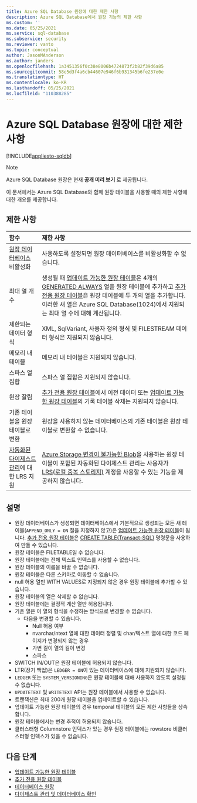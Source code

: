 ```yaml
---
title: Azure SQL Database 원장에 대한 제한 사항
description: Azure SQL Database에서 원장 기능의 제한 사항
ms.custom: ''
ms.date: 05/25/2021
ms.service: sql-database
ms.subservice: security
ms.reviewer: vanto
ms.topic: conceptual
author: JasonMAnderson
ms.author: janders
ms.openlocfilehash: 1a3451356f0c38e8006b4724873f2b82f39d6a85
ms.sourcegitcommit: 58e5d3f4a6cb44607e946f6b931345b6fe237e0e
ms.translationtype: HT
ms.contentlocale: ko-KR
ms.lasthandoff: 05/25/2021
ms.locfileid: "110388285"
---
```

# <a name="limitations-for-azure-sql-database-ledger"></a>Azure SQL Database 원장에 대한 제한 사항

[!INCLUDE[appliesto-sqldb](../includes/appliesto-sqldb.md)]

> [!NOTE]
> Azure SQL Database 원장은 현재 **공개 미리 보기** 로 제공됩니다.

이 문서에서는 Azure SQL Database와 함께 원장 테이블을 사용할 때의 제한 사항에 대한 개요를 제공합니다.  

## <a name="limitations"></a>제한 사항

| 함수 | 제한 사항 |
| :--- | :--- |
| [원장 데이터베이스](ledger-database-ledger.md) 비활성화   | 사용하도록 설정되면 원장 데이터베이스를 비활성화할 수 없습니다. |
| 최대 열 개수 | 생성될 때 [업데이트 가능한 원장 테이블](ledger-updatable-ledger-tables.md)은 4개의 [GENERATED ALWAYS](/sql/t-sql/statements/create-table-transact-sql#generate-always-columns) 열을 원장 테이블에 추가하고 [추가 전용 원장 테이블](ledger-append-only-ledger-tables.md)은 원장 테이블에 두 개의 열을 추가합니다. 이러한 새 열은 Azure SQL Database(1024)에서 지원되는 최대 열 수에 대해 계산됩니다. |
| 제한되는 데이터 형식 | XML, SqlVariant, 사용자 정의 형식 및 FILESTREAM 데이터 형식은 지원되지 않습니다. |
| 메모리 내 테이블 | 메모리 내 테이블은 지원되지 않습니다. |
| 스파스 열 집합 | 스파스 열 집합은 지원되지 않습니다. |
| 원장 잘림 | [추가 전용 원장 테이블](ledger-append-only-ledger-tables.md)에서 이전 데이터 또는 [업데이트 가능한 원장 테이블](ledger-updatable-ledger-tables.md)의 기록 테이블 삭제는 지원되지 않습니다. |
| 기존 테이블을 원장 테이블로 변환 | 원장을 사용하지 않는 데이터베이스의 기존 테이블은 원장 테이블로 변환할 수 없습니다. |
|[자동화된 다이제스트 관리](ledger-digest-management-and-database-verification.md)에 대한 LRS 지원 | [Azure Storage 변경이 불가능한 Blob](../../storage/blobs/storage-blob-immutable-storage.md)을 사용하는 원장 테이블이 포함된 자동화된 다이제스트 관리는 사용자가 [LRS(로컬 중복 스토리지)](../../storage/common/storage-redundancy.md#locally-redundant-storage) 계정을 사용할 수 있는 기능을 제공하지 않습니다.|

## <a name="remarks"></a>설명

- 원장 데이터베이스가 생성되면 데이터베이스에서 기본적으로 생성되는 모든 새 테이블(`APPEND_ONLY = ON` 절을 지정하지 않고)은 [업데이트 가능한 원장 테이블](ledger-updatable-ledger-tables.md)이 됩니다. [추가 전용 원장 테이블](ledger-append-only-ledger-tables.md)은 [CREATE TABLE(Transact-SQL)](/sql/t-sql/statements/create-table-transact-sql) 명령문을 사용하여 만들 수 있습니다.
- 원장 테이블은 FILETABLE일 수 없습니다.
- 원장 테이블에는 전체 텍스트 인덱스를 사용할 수 없습니다.
- 원장 테이블의 이름을 바꿀 수 없습니다.
- 원장 테이블은 다른 스키마로 이동할 수 없습니다.
- null 허용 열만 WITH VALUES로 지정되지 않은 경우 원장 테이블에 추가할 수 있습니다.
- 원장 테이블의 열은 삭제할 수 없습니다.
- 원장 테이블에는 결정적 계산 열만 허용됩니다.
- 기존 열은 이 열의 형식을 수정하는 방식으로 변경할 수 없습니다.
  - 다음을 변경할 수 있습니다.
    - Null 허용 여부
    - nvarchar/ntext 열에 대한 데이터 정렬 및 char/텍스트 열에 대한 코드 페이지가 변경되지 않는 경우
    - 가변 길이 열의 길이 변경
    - 스파스
- SWITCH IN/OUT은 원장 테이블에 허용되지 않습니다.
- LTR(장기 백업)은 `LEDGER = ON`이 있는 데이터베이스에 대해 지원되지 않습니다.
- `LEDGER` 또는 `SYSTEM_VERSIONING`은 원장 테이블에 대해 사용하지 않도록 설정될 수 없습니다.
- `UPDATETEXT` 및 `WRITETEXT` API는 원장 테이블에서 사용할 수 없습니다.
- 트랜잭션은 최대 200개 원장 테이블을 업데이트할 수 있습니다.
- 업데이트 가능한 원장 테이블의 경우 temporal 테이블의 모든 제한 사항들을 상속합니다.
- 원장 테이블에서는 변경 추적이 허용되지 않습니다.
- 클러스터형 Columnstore 인덱스가 있는 경우 원장 테이블에는 rowstore 비클러스터형 인덱스가 있을 수 없습니다.

## <a name="next-steps"></a>다음 단계

- [업데이트 가능한 원장 테이블](ledger-updatable-ledger-tables.md)   
- [추가 전용 원장 테이블](ledger-append-only-ledger-tables.md)   
- [데이터베이스 원장](ledger-database-ledger.md)   
- [다이제스트 관리 및 데이터베이스 확인](ledger-digest-management-and-database-verification.md)   
